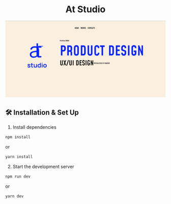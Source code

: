 <h1 align="center">
  At Studio
</h1>

![folio](src/app/assets/img/portfolio.png)

## 🛠 Installation & Set Up

1. Install dependencies

```sh
npm install
```

or

```sh
yarn install
```

2. Start the development server

```sh
npm run dev
```
or 

```sh
yarn dev
```
